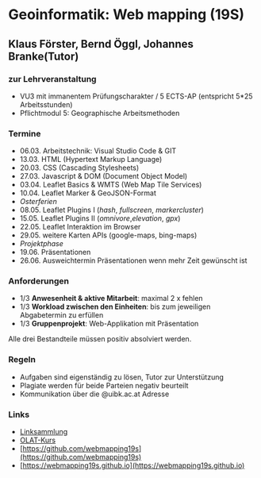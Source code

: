# Geoinformatik: Web mapping (19S)
## Klaus Förster, Bernd Öggl, Johannes Branke(Tutor)

### zur Lehrveranstaltung
* VU3 mit immanentem Prüfungscharakter / 5 ECTS-AP (entspricht 5*25 Arbeitsstunden)
* Pflichtmodul 5: Geographische Arbeitsmethoden

### Termine
* 06.03.  Arbeitstechnik: Visual Studio Code & GIT
* 13.03.  HTML (Hypertext Markup Language) 
* 20.03.  CSS (Cascading Stylesheets)
* 27.03.  Javascript & DOM (Document Object Model)
* 03.04.  Leaflet Basics & WMTS (Web Map Tile Services)
* 10.04.  Leaflet Marker & GeoJSON-Format
* *Osterferien*
* 08.05.  Leaflet Plugins I (*hash*, *fullscreen*, *markercluster*)
* 15.05.  Leaflet Plugins II (*omnivore*,*elevation*, *gpx*)
* 22.05.  Leaflet Interaktion im Browser
* 29.05.  weitere Karten APIs (google-maps, bing-maps)
* *Projektphase*
* 19.06.  Präsentationen
* 26.06.  Ausweichtermin Präsentationen wenn mehr Zeit gewünscht ist


### Anforderungen
* 1/3 **Anwesenheit & aktive Mitarbeit**: maximal 2 x fehlen
* 1/3 **Workload zwischen den Einheiten**: bis zum jeweiligen Abgabetermin zu erfüllen
* 1/3 **Gruppenprojekt**: Web-Applikation mit Präsentation

Alle drei Bestandteile müssen positiv absolviert werden.

### Regeln
* Aufgaben sind eigenständig zu lösen, Tutor zur Unterstützung
* Plagiate werden für beide Parteien negativ beurteilt
* Kommunikation über die @uibk.ac.at Adresse

### Links
* [Linksammlung](links.html)
* [OLAT-Kurs](https://lms.uibk.ac.at/auth/RepositoryEntry/4466606559)
* [https://github.com/webmapping19s](https://github.com/webmapping19s)
* [https://webmapping19s.github.io](https://webmapping19s.github.io)
